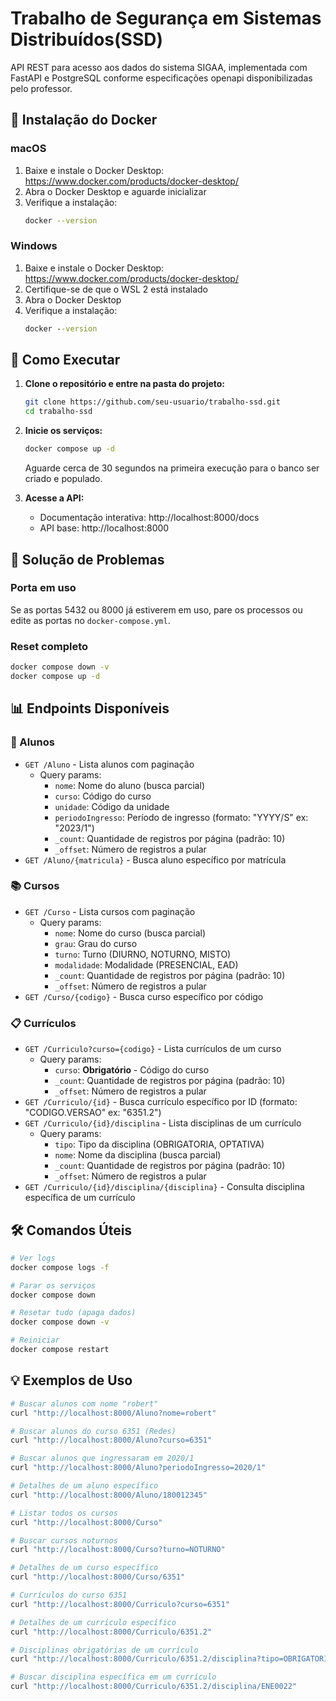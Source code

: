 # Trabalho de Segurança em Sistemas Distribuídos(SSD)

API REST para acesso aos dados do sistema SIGAA, implementada com FastAPI e PostgreSQL conforme especificações openapi disponibilizadas pelo professor.

## 🐳 Instalação do Docker

### macOS
1. Baixe e instale o Docker Desktop: https://www.docker.com/products/docker-desktop/
2. Abra o Docker Desktop e aguarde inicializar
3. Verifique a instalação:
   ```bash
   docker --version
   ```

### Windows
1. Baixe e instale o Docker Desktop: https://www.docker.com/products/docker-desktop/
2. Certifique-se de que o WSL 2 está instalado
3. Abra o Docker Desktop
4. Verifique a instalação:
   ```cmd
   docker --version
   ```

## 🚀 Como Executar

1. **Clone o repositório e entre na pasta do projeto:**
   ```bash
   git clone https://github.com/seu-usuario/trabalho-ssd.git
   cd trabalho-ssd
   ```

2. **Inicie os serviços:**
   ```bash
   docker compose up -d
   ```
   
   Aguarde cerca de 30 segundos na primeira execução para o banco ser criado e populado.

3. **Acesse a API:**
   - Documentação interativa: http://localhost:8000/docs
   - API base: http://localhost:8000

## 🐛 Solução de Problemas

### Porta em uso
Se as portas 5432 ou 8000 já estiverem em uso, pare os processos ou edite as portas no `docker-compose.yml`.

### Reset completo
```bash
docker compose down -v
docker compose up -d
```

## 📊 Endpoints Disponíveis

### 👥 Alunos
- `GET /Aluno` - Lista alunos com paginação
  - Query params:
    - `nome`: Nome do aluno (busca parcial)
    - `curso`: Código do curso
    - `unidade`: Código da unidade
    - `periodoIngresso`: Período de ingresso (formato: "YYYY/S" ex: "2023/1")
    - `_count`: Quantidade de registros por página (padrão: 10)
    - `_offset`: Número de registros a pular
- `GET /Aluno/{matricula}` - Busca aluno específico por matrícula

### 📚 Cursos  
- `GET /Curso` - Lista cursos com paginação
  - Query params:
    - `nome`: Nome do curso (busca parcial)
    - `grau`: Grau do curso
    - `turno`: Turno (DIURNO, NOTURNO, MISTO)
    - `modalidade`: Modalidade (PRESENCIAL, EAD)
    - `_count`: Quantidade de registros por página (padrão: 10)
    - `_offset`: Número de registros a pular
- `GET /Curso/{codigo}` - Busca curso específico por código

### 📋 Currículos
- `GET /Curriculo?curso={codigo}` - Lista currículos de um curso
  - Query params:
    - `curso`: **Obrigatório** - Código do curso
    - `_count`: Quantidade de registros por página (padrão: 10)
    - `_offset`: Número de registros a pular
- `GET /Curriculo/{id}` - Busca currículo específico por ID (formato: "CODIGO.VERSAO" ex: "6351.2")
- `GET /Curriculo/{id}/disciplina` - Lista disciplinas de um currículo
  - Query params:
    - `tipo`: Tipo da disciplina (OBRIGATORIA, OPTATIVA)
    - `nome`: Nome da disciplina (busca parcial)
    - `_count`: Quantidade de registros por página (padrão: 10)
    - `_offset`: Número de registros a pular
- `GET /Curriculo/{id}/disciplina/{disciplina}` - Consulta disciplina específica de um currículo

## 🛠️ Comandos Úteis

```bash
# Ver logs
docker compose logs -f

# Parar os serviços  
docker compose down

# Resetar tudo (apaga dados)
docker compose down -v

# Reiniciar
docker compose restart
```

## 💡 Exemplos de Uso

```bash
# Buscar alunos com nome "robert"
curl "http://localhost:8000/Aluno?nome=robert"

# Buscar alunos do curso 6351 (Redes)
curl "http://localhost:8000/Aluno?curso=6351"

# Buscar alunos que ingressaram em 2020/1
curl "http://localhost:8000/Aluno?periodoIngresso=2020/1"

# Detalhes de um aluno específico
curl "http://localhost:8000/Aluno/180012345"

# Listar todos os cursos
curl "http://localhost:8000/Curso"

# Buscar cursos noturnos
curl "http://localhost:8000/Curso?turno=NOTURNO"

# Detalhes de um curso específico
curl "http://localhost:8000/Curso/6351"

# Currículos do curso 6351
curl "http://localhost:8000/Curriculo?curso=6351"

# Detalhes de um currículo específico
curl "http://localhost:8000/Curriculo/6351.2"

# Disciplinas obrigatórias de um currículo
curl "http://localhost:8000/Curriculo/6351.2/disciplina?tipo=OBRIGATORIA"

# Buscar disciplina específica em um currículo
curl "http://localhost:8000/Curriculo/6351.2/disciplina/ENE0022"
```

